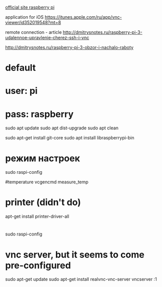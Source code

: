[official site raspberry pi](https://www.raspberrypi.org)

application for iOS
https://itunes.apple.com/ru/app/vnc-viewer/id352019548?mt=8


remote connection - article
http://dmitrysnotes.ru/raspberry-pi-3-udalennoe-upravlenie-cherez-ssh-i-vnc

http://dmitrysnotes.ru/raspberry-pi-3-obzor-i-nachalo-raboty


# default
# user: pi
# pass: raspberry

sudo apt update
sudo apt dist-upgrade
sudo apt clean

sudo apt-get install git-core
sudo apt install libraspberrypi-bin

# режим настроек
sudo raspi-config

#temperature
vcgencmd measure_temp


# printer (didn't do)
apt-get install printer-driver-all

# 
sudo raspi-config

# vnc server, but it seems to come pre-configured
sudo apt-get update
sudo apt-get install realvnc-vnc-server
vncserver :1
